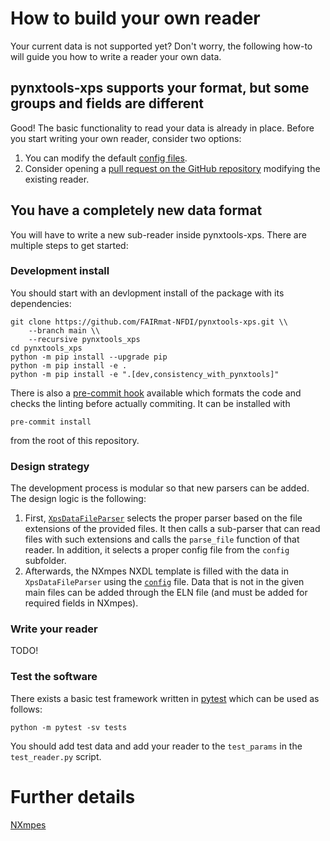 # How to build your own reader

Your current data is not supported yet? Don't worry, the following how-to will guide you how to write a reader your own data.

## pynxtools-xps supports your format, but some groups and fields are different

Good! The basic functionality to read your data is already in place. Before you start writing your own reader, consider two options:
1) You can modify the default [config files](https://github.com/FAIRmat-NFDI/pynxtools-xps/tree/main/src/pynxtools_xps/config).
2) Consider opening a [pull request on the GitHub repository](https://github.com/FAIRmat-NFDI/pynxtools-xps/pulls) modifying the existing reader.

## You have a completely new data format

You will have to write a new sub-reader inside pynxtools-xps. There are multiple steps to get started:

### Development install

You should start with an devlopment install of the package with its dependencies:

```shell
git clone https://github.com/FAIRmat-NFDI/pynxtools-xps.git \\
    --branch main \\
    --recursive pynxtools_xps
cd pynxtools_xps
python -m pip install --upgrade pip
python -m pip install -e .
python -m pip install -e ".[dev,consistency_with_pynxtools]"
```

There is also a [pre-commit hook](https://pre-commit.com/#intro) available
which formats the code and checks the linting before actually commiting.
It can be installed with
```shell
pre-commit install
```
from the root of this repository.

### Design strategy
The development process is modular so that new parsers can be added. The design logic is the following:
1. First, [`XpsDataFileParser`](https://github.com/FAIRmat-NFDI/pynxtools-xps/tree/main/src/pynxtools_xps/file_parser.py#L36) selects the proper parser based on the file extensions of the provided files. It then calls a sub-parser that can read files with such extensions and calls the `parse_file` function of that reader. In addition, it selects a proper config file from
the `config` subfolder.
2. Afterwards, the NXmpes NXDL template is filled with the data in `XpsDataFileParser` using the [`config`](https://github.com/FAIRmat-NFDI/pynxtools-xps/tree/main/src/pynxtools_xps/config) file. Data that is not in the given main files can be added through the ELN file (and must be added for required fields in NXmpes).

### Write your reader
TODO!

### Test the software
There exists a basic test framework written in [pytest](https://docs.pytest.org/en/stable/) which can be used as follows:
```shell
python -m pytest -sv tests
```
You should add test data and add your reader to the `test_params` in the `test_reader.py` script.

# Further details

[NXmpes](https://fairmat-nfdi.github.io/nexus_definitions/classes/contributed_definitions/NXmpes.html)

<!-- [NXxps](https://fairmat-nfdi.github.io/nexus_definitions/classes/contributed_definitions/NXxps.html) -->